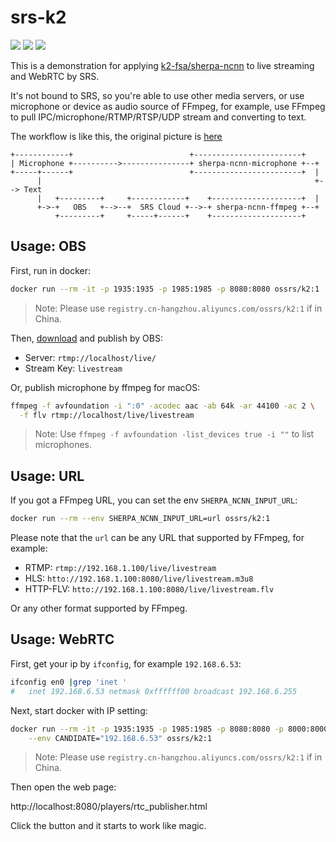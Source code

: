 # srs-k2

[![](https://img.shields.io/twitter/follow/srs_server?style=social)](https://twitter.com/srs_server)
[![](https://badgen.net/discord/members/yZ4BnPmHAd)](https://discord.gg/yZ4BnPmHAd)
[![](https://ossrs.net/wiki/images/do-btn-srs-125x20.svg)](https://cloud.digitalocean.com/droplets/new?appId=104916642&size=s-1vcpu-1gb&region=sgp1&image=ossrs-srs&type=applications)

This is a demonstration for applying [k2-fsa/sherpa-ncnn](https://github.com/k2-fsa/sherpa-ncnn) to live streaming
and WebRTC by SRS.

It's not bound to SRS, so you're able to use other media servers, or use microphone or device as audio source of 
FFmpeg, for example, use FFmpeg to pull IPC/microphone/RTMP/RTSP/UDP stream and converting to text.

The workflow is like this, the original picture is [here](https://www.figma.com/file/6PB2d9yxbhdoqdW8iPIyzY)

```text
+------------+                          +------------------------+
| Microphone +---------->---------------+ sherpa-ncnn-microphone +--+
+-----+------+                          +------------------------+  |
      |                                                             +--> Text
      |   +---------+     +------------+    +--------------------+  |
      +->-+   OBS   +-->--+  SRS Cloud +-->-+ sherpa-ncnn-ffmpeg +--+
          +---------+     +-----+------+    +--------------------+ 
```

## Usage: OBS

First, run in docker:

```bash
docker run --rm -it -p 1935:1935 -p 1985:1985 -p 8080:8080 ossrs/k2:1
```

> Note: Please use `registry.cn-hangzhou.aliyuncs.com/ossrs/k2:1` if in China.

Then, [download](https://obsproject.com/) and publish by OBS:

* Server: `rtmp://localhost/live/`
* Stream Key: `livestream`

Or, publish microphone by ffmpeg for macOS:

```bash
ffmpeg -f avfoundation -i ":0" -acodec aac -ab 64k -ar 44100 -ac 2 \
  -f flv rtmp://localhost/live/livestream
```

> Note: Use `ffmpeg -f avfoundation -list_devices true -i ""` to list microphones.

## Usage: URL

If you got a FFmpeg URL, you can set the env `SHERPA_NCNN_INPUT_URL`:

```bash
docker run --rm --env SHERPA_NCNN_INPUT_URL=url ossrs/k2:1
```

Please note that the `url` can be any URL that supported by FFmpeg, for example:

* RTMP: `rtmp://192.168.1.100/live/livestream`
* HLS: `htto://192.168.1.100:8080/live/livestream.m3u8`
* HTTP-FLV: `htto://192.168.1.100:8080/live/livestream.flv`

Or any other format supported by FFmpeg.

## Usage: WebRTC

First, get your ip by `ifconfig`, for example `192.168.6.53`:

```bash
ifconfig en0 |grep 'inet '
#	inet 192.168.6.53 netmask 0xffffff00 broadcast 192.168.6.255
```

Next, start docker with IP setting:

```bash
docker run --rm -it -p 1935:1935 -p 1985:1985 -p 8080:8080 -p 8000:8000/udp \
    --env CANDIDATE="192.168.6.53" ossrs/k2:1
```

> Note: Please use `registry.cn-hangzhou.aliyuncs.com/ossrs/k2:1` if in China.

Then open the web page:

http://localhost:8080/players/rtc_publisher.html

Click the button and it starts to work like magic.

